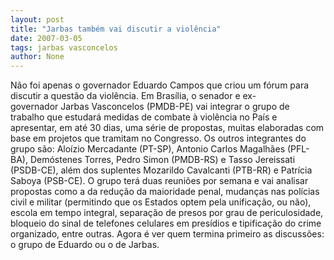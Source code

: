 ```yaml
---
layout: post
title: "Jarbas também vai discutir a violência"
date: 2007-03-05
tags: jarbas vasconcelos
author: None
---
```

Não foi apenas o governador Eduardo Campos que criou um fórum para discutir a questão da violência. Em Brasília, o senador&nbsp;e ex-governador&nbsp;Jarbas Vasconcelos (PMDB-PE) vai integrar&nbsp;o grupo de trabalho que&nbsp;estudará medidas de combate à violência no País e apresentar, em até 30 dias, uma série de propostas, muitas elaboradas com base em projetos que tramitam&nbsp;no Congresso. Os outros integrantes do grupo são:&nbsp;Aloízio Mercadante (PT-SP), Antonio Carlos Magalhães (PFL-BA), Demóstenes Torres, Pedro Simon (PMDB-RS) e Tasso Jereissati (PSDB-CE), além dos suplentes&nbsp;Mozarildo Cavalcanti (PTB-RR) e Patrícia Saboya (PSB-CE).
O grupo terá duas reuniões por semana e vai&nbsp;analisar propostas como a&nbsp;da&nbsp;redução da maioridade penal, mudanças nas&nbsp;polícias civil e militar (permitindo que os Estados optem pela unificação, ou não), escola em tempo integral, separação de presos por grau de periculosidade, bloqueio do sinal de telefones celulares em presídios e tipificação&nbsp;do crime organizado, entre outras. 
Agora é ver quem termina primeiro as discussões: o grupo de Eduardo ou o de Jarbas. 